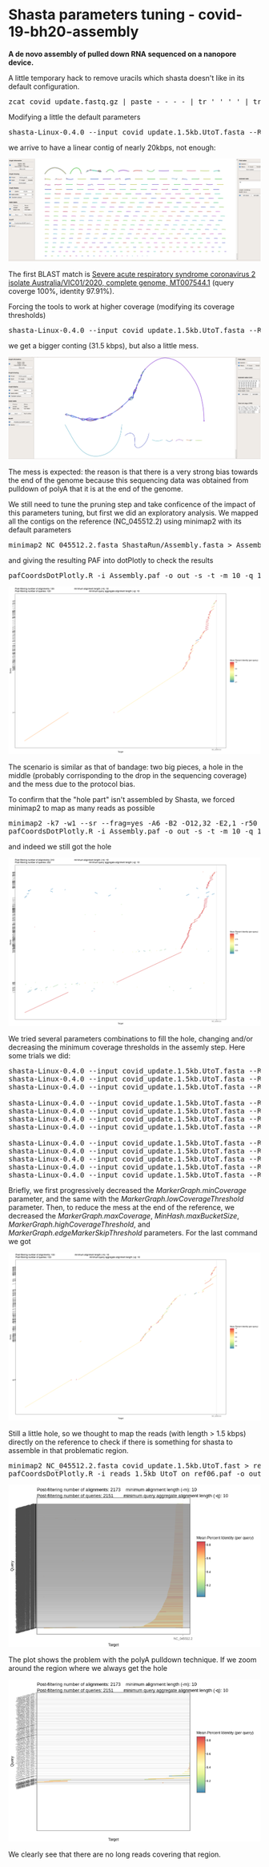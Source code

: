 # Shasta parameters tuning - covid-19-bh20-assembly

**A de novo assembly of pulled down RNA sequenced on a nanopore device.**

A little temporary hack to remove uracils which shasta doesn't like in its default configuration.

<pre>zcat covid_update.fastq.gz | paste - - - - | tr ' ' '_' | tr -d '@' | tr 'U' 'T' | awk 'length($2) > 1500 { print ">"$1; print $2; }' > covid_update.1.5kb.UtoT.fasta</pre>

Modifying a little the default parameters

<pre>shasta-Linux-0.4.0 --input covid_update.1.5kb.UtoT.fasta --Reads.minReadLength 3460 --MarkerGraph.minCoverage 6 --MarkerGraph.maxCoverage 5000</pre>

we arrive to have a linear contig of nearly 20kbps, not enough:

![](images/01_change_min_len_bandage.png)

The first BLAST match is <a href='https://www.ncbi.nlm.nih.gov/nucleotide/MT007544.1?report=genbank&log$=nuclalign&blast_rank=1&RID=8XU4NDS5016'>Severe acute respiratory syndrome coronavirus 2 isolate Australia/VIC01/2020, complete genome, MT007544.1</a> (query coverge 100%, identity 97.91%).

Forcing the tools to work at higher coverage (modifying its coverage thresholds)

<pre>shasta-Linux-0.4.0 --input covid_update.1.5kb.UtoT.fasta --Reads.minReadLength 3460 --MarkerGraph.minCoverage 10 --MarkerGraph.maxCoverage 5000 --MinHash.maxBucketSize 100 --MarkerGraph.lowCoverageThreshold 20 --MarkerGraph.highCoverageThreshold 2560 --MarkerGraph.edgeMarkerSkipThreshold 1000</pre>

we get a bigger conting (31.5 kbps), but also a little mess.

![](images/02_change_coverage_parameters_bandage.png)

The mess is expected: the reason is that there is a very strong bias towards the end of the genome because this sequencing data was obtained from pulldown of polyA that it is at the end of the genome.

We still need to tune the pruning step and take conficence of the impact of this parameters tuning, but first we did an exploratory analysis. We mapped all the contigs on the reference (NC_045512.2) using minimap2 with its default parameters

<pre>
minimap2 NC_045512.2.fasta ShastaRun/Assembly.fasta > Assembly.paf
</pre>

and giving the resulting PAF into dotPlotly to check the results

<pre>
pafCoordsDotPlotly.R -i Assembly.paf -o out -s -t -m 10 -q 10 -s -p 15
</pre>

![](images/03_mapping_contigs_on_reference.png)

The scenario is similar as that of bandage: two big pieces, a hole in the middle (probably corrisponding to the drop in the sequencing coverage) and the mess due to the protocol bias.

To confirm that the "hole part" isn't assembled by Shasta, we forced minimap2 to map as many reads as possible

<pre>
minimap2 -k7 -w1 --sr --frag=yes -A6 -B2 -O12,32 -E2,1 -r50 -p.5 -N20 -f1000,5000 -n3 -m0 -s40 -g200 -2K50m --heap-sort=yes --secondary=no NC_045512.2.fasta ShastaRun/Assembly.fasta > Assembly.paf
pafCoordsDotPlotly.R -i Assembly.paf -o out -s -t -m 10 -q 10 -s -p 15
</pre>

and indeed we still got the hole    

![](images/04_mapping_contigs_on_reference_forced.png)

We tried several parameters combinations to fill the hole, changing and/or decreasing the minimum coverage thresholds in the assemly step. Here some trials we did:

<pre>
shasta-Linux-0.4.0 --input covid_update.1.5kb.UtoT.fasta --Reads.minReadLength 3460 --MarkerGraph.minCoverage 3 --MarkerGraph.maxCoverage 5000 --MinHash.maxBucketSize 100 --MarkerGraph.lowCoverageThreshold 20 --MarkerGraph.highCoverageThreshold 2560 --MarkerGraph.edgeMarkerSkipThreshold 1000
shasta-Linux-0.4.0 --input covid_update.1.5kb.UtoT.fasta --Reads.minReadLength 3460 --MarkerGraph.minCoverage 2 --MarkerGraph.maxCoverage 5000 --MinHash.maxBucketSize 100 --MarkerGraph.lowCoverageThreshold 20 --MarkerGraph.highCoverageThreshold 2560 --MarkerGraph.edgeMarkerSkipThreshold 1000
shasta-Linux-0.4.0 --input covid_update.1.5kb.UtoT.fasta --Reads.minReadLength 3460 --MarkerGraph.minCoverage 1 --MarkerGraph.maxCoverage 5000 --MinHash.maxBucketSize 100 --MarkerGraph.lowCoverageThreshold 20 --MarkerGraph.highCoverageThreshold 2560 --MarkerGraph.edgeMarkerSkipThreshold 1000

shasta-Linux-0.4.0 --input covid_update.1.5kb.UtoT.fasta --Reads.minReadLength 3460 --MarkerGraph.minCoverage 1 --MarkerGraph.maxCoverage 5000 --MinHash.maxBucketSize 100 --MarkerGraph.lowCoverageThreshold 10 --MarkerGraph.highCoverageThreshold 2560 --MarkerGraph.edgeMarkerSkipThreshold 1000
shasta-Linux-0.4.0 --input covid_update.1.5kb.UtoT.fasta --Reads.minReadLength 3460 --MarkerGraph.minCoverage 1 --MarkerGraph.maxCoverage 5000 --MinHash.maxBucketSize 100 --MarkerGraph.lowCoverageThreshold 5 --MarkerGraph.highCoverageThreshold 2560 --MarkerGraph.edgeMarkerSkipThreshold 1000
shasta-Linux-0.4.0 --input covid_update.1.5kb.UtoT.fasta --Reads.minReadLength 3460 --MarkerGraph.minCoverage 1 --MarkerGraph.maxCoverage 5000 --MinHash.maxBucketSize 100 --MarkerGraph.lowCoverageThreshold 3 --MarkerGraph.highCoverageThreshold 2560 --MarkerGraph.edgeMarkerSkipThreshold 1000
shasta-Linux-0.4.0 --input covid_update.1.5kb.UtoT.fasta --Reads.minReadLength 3460 --MarkerGraph.minCoverage 1 --MarkerGraph.maxCoverage 5000 --MinHash.maxBucketSize 100 --MarkerGraph.lowCoverageThreshold 2 --MarkerGraph.highCoverageThreshold 2560 --MarkerGraph.edgeMarkerSkipThreshold 1000

shasta-Linux-0.4.0 --input covid_update.1.5kb.UtoT.fasta --Reads.minReadLength 3460 --MarkerGraph.minCoverage 1 --MarkerGraph.maxCoverage 3000 --MinHash.maxBucketSize 80 --MarkerGraph.lowCoverageThreshold 1 --MarkerGraph.highCoverageThreshold 1500 --MarkerGraph.edgeMarkerSkipThreshold 800
shasta-Linux-0.4.0 --input covid_update.1.5kb.UtoT.fasta --Reads.minReadLength 3460 --MarkerGraph.minCoverage 1 --MarkerGraph.maxCoverage 2500 --MinHash.maxBucketSize 70 --MarkerGraph.lowCoverageThreshold 1 --MarkerGraph.highCoverageThreshold 1200 --MarkerGraph.edgeMarkerSkipThreshold 700
shasta-Linux-0.4.0 --input covid_update.1.5kb.UtoT.fasta --Reads.minReadLength 3460 --MarkerGraph.minCoverage 1 --MarkerGraph.maxCoverage 1500 --MinHash.maxBucketSize 60 --MarkerGraph.lowCoverageThreshold 1 --MarkerGraph.highCoverageThreshold 800 --MarkerGraph.edgeMarkerSkipThreshold 500
shasta-Linux-0.4.0 --input covid_update.1.5kb.UtoT.fasta --Reads.minReadLength 3460 --MarkerGraph.minCoverage 1 --MarkerGraph.maxCoverage 500 --MinHash.maxBucketSize 60 --MarkerGraph.lowCoverageThreshold 1 --MarkerGraph.highCoverageThreshold 300 --MarkerGraph.edgeMarkerSkipThreshold 200
shasta-Linux-0.4.0 --input covid_update.1.5kb.UtoT.fasta --Reads.minReadLength 3460 --MarkerGraph.minCoverage 1 --MarkerGraph.maxCoverage 300 --MinHash.maxBucketSize 60 --MarkerGraph.lowCoverageThreshold 1 --MarkerGraph.highCoverageThreshold 256 --MarkerGraph.edgeMarkerSkipThreshold 150
</pre>

Briefly, we first progressively decreased the *MarkerGraph.minCoverage* parameter, and the same with the *MarkerGraph.lowCoverageThreshold* parameter. Then, to reduce the mess at the end of the reference, we decreased the *MarkerGraph.maxCoverage*, *MinHash.maxBucketSize*, *MarkerGraph.highCoverageThreshold*, and *MarkerGraph.edgeMarkerSkipThreshold* parameters. For the last command we got

![](images/05_mapping_contigs_on_reference_new_thresholds.png)

Still a little hole, so we thought to map the reads (with length > 1.5 kbps) directly on the reference to check if there is something for shasta to assemble in that problematic region.

<pre>
minimap2 NC_045512.2.fasta covid_update.1.5kb.UtoT.fast > reads_1.5kb_UtoT_on_ref06.paf
pafCoordsDotPlotly.R -i reads_1.5kb_UtoT_on_ref06.paf -o out -s -t -m 10 -q 10 -k 10 -l
</pre>

![](images/06_reads_1.5kbps_on_ref.png)

The plot shows the problem with the polyA pulldown technique. If we zoom around the region where we always get the hole

![](images/07_reads_1.5kbps_on_ref_zoom.png)

We clearly see that there are no long reads covering that region.
